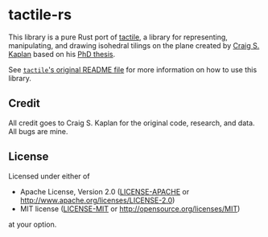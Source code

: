 # tactile-rs

This library is a pure Rust port of [tactile](https://github.com/isohedral/tactile), a library for representing, manipulating, and drawing isohedral tilings on the plane created by [Craig S. Kaplan](https://github.com/isohedral) based on his [PhD thesis](https://cs.uwaterloo.ca/~csk/other/phd/).

See [`tactile`'s original README file](https://github.com/isohedral/tactile/blob/master/README.md) for more information on how to use this library.

## Credit

All credit goes to Craig S. Kaplan for the original code, research, and data. All bugs are mine.

## License

Licensed under either of

 * Apache License, Version 2.0 ([LICENSE-APACHE](LICENSE-APACHE) or http://www.apache.org/licenses/LICENSE-2.0)
 * MIT license ([LICENSE-MIT](LICENSE-MIT) or http://opensource.org/licenses/MIT)

at your option.
